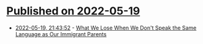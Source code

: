 # [Published on 2022-05-19](index.md)

* [2022-05-19, 21:43:52](https://news.ycombinator.com/item?id=31440556) - [What We Lose When We Don't Speak the Same Language as Our Immigrant Parents](https://joysauce.com/asian-american-identity-bilingualism-assimilation/)
